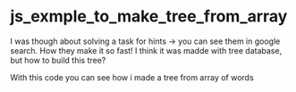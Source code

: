 # js_exmple_to_make_tree_from_array

I was though about solving a task for hints -> you can see them in google search. How they make it so fast! I think it was madde with tree database, but how to build this tree?

With this code you can see how i made a tree from array of words
